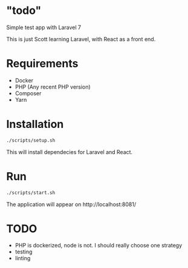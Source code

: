 # "todo"
Simple test app with Laravel 7

This is just Scott learning Laravel, with React as a front end.

# Requirements
 - Docker
 - PHP (Any recent PHP version)
 - Composer
 - Yarn

# Installation

```sh
./scripts/setup.sh
```

This will install dependecies for Laravel and React.

# Run

```sh
./scripts/start.sh
```

The application will appear on http://localhost:8081/

# TODO
- PHP is dockerized, node is not.  I should really choose one strategy
- testing
- linting

